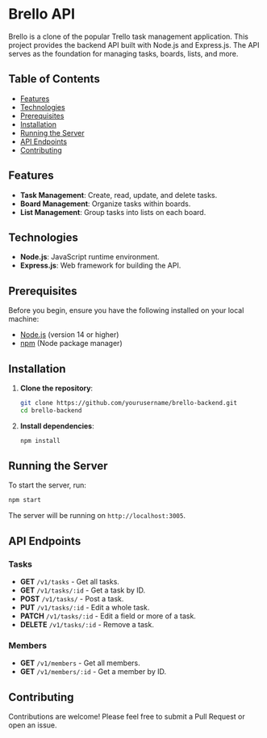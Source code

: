 
# Brello API

Brello is a clone of the popular Trello task management application. This project provides the backend API built with Node.js and Express.js. The API serves as the foundation for managing tasks, boards, lists, and more.
## Table of Contents

- [Features](#features)
- [Technologies](#technologies)
- [Prerequisites](#prerequisites)
- [Installation](#installation)
- [Running the Server](#running-the-server)
- [API Endpoints](#api-endpoints)
- [Contributing](#contributing)

## Features

- **Task Management**: Create, read, update, and delete tasks.
- **Board Management**: Organize tasks within boards.
- **List Management**: Group tasks into lists on each board.

## Technologies

- **Node.js**: JavaScript runtime environment.
- **Express.js**: Web framework for building the API.

## Prerequisites

Before you begin, ensure you have the following installed on your local machine:

- [Node.js](https://nodejs.org/) (version 14 or higher)
- [npm](https://www.npmjs.com/) (Node package manager)

## Installation

1. **Clone the repository**:

    ```bash
    git clone https://github.com/yourusername/brello-backend.git
    cd brello-backend
    ```

2. **Install dependencies**:

    ```bash
    npm install
    ```

## Running the Server

To start the server, run:

```bash
npm start
```
The server will be running on `http://localhost:3005`.

## API Endpoints

### Tasks

-   **GET** `/v1/tasks` - Get all tasks.
-   **GET** `/v1/tasks/:id` - Get a task by ID.
-   **POST** `/v1/tasks/` - Post a task.
-   **PUT** `/v1/tasks/:id` - Edit a whole task.
-   **PATCH** `/v1/tasks/:id` - Edit a field or more of a task.
-   **DELETE** `/v1/tasks/:id` - Remove a task.

### Members

-   **GET** `/v1/members` - Get all members.
-   **GET** `/v1/members/:id` - Get a member by ID.

## Contributing

Contributions are welcome! Please feel free to submit a Pull Request or open an issue.
